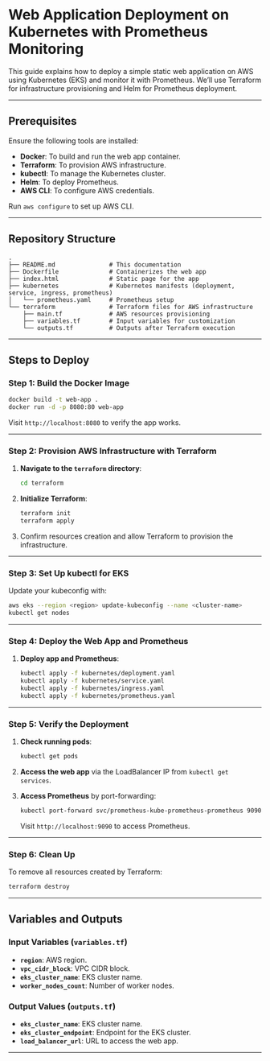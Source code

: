 # Web Application Deployment on Kubernetes with Prometheus Monitoring

This guide explains how to deploy a simple static web application on AWS using Kubernetes (EKS) and monitor it with Prometheus. We’ll use Terraform for infrastructure provisioning and Helm for Prometheus deployment.

---

## Prerequisites

Ensure the following tools are installed:

- **Docker**: To build and run the web app container.
- **Terraform**: To provision AWS infrastructure.
- **kubectl**: To manage the Kubernetes cluster.
- **Helm**: To deploy Prometheus.
- **AWS CLI**: To configure AWS credentials.

Run `aws configure` to set up AWS CLI.

---

## Repository Structure

```
.
├── README.md               # This documentation
├── Dockerfile              # Containerizes the web app
├── index.html              # Static page for the app
├── kubernetes              # Kubernetes manifests (deployment, service, ingress, prometheus)
│   └── prometheus.yaml     # Prometheus setup
└── terraform               # Terraform files for AWS infrastructure
    ├── main.tf             # AWS resources provisioning
    ├── variables.tf        # Input variables for customization
    └── outputs.tf          # Outputs after Terraform execution
```

---

## Steps to Deploy

### Step 1: Build the Docker Image

```bash
docker build -t web-app .
docker run -d -p 8080:80 web-app
```

Visit `http://localhost:8080` to verify the app works.

---

### Step 2: Provision AWS Infrastructure with Terraform

1. **Navigate to the `terraform` directory**:

   ```bash
   cd terraform
   ```

2. **Initialize Terraform**:

   ```bash
   terraform init
   terraform apply
   ```

3. Confirm resources creation and allow Terraform to provision the infrastructure.

---

### Step 3: Set Up kubectl for EKS

Update your kubeconfig with:

```bash
aws eks --region <region> update-kubeconfig --name <cluster-name>
kubectl get nodes
```

---

### Step 4: Deploy the Web App and Prometheus

1. **Deploy app and Prometheus**:

   ```bash
   kubectl apply -f kubernetes/deployment.yaml
   kubectl apply -f kubernetes/service.yaml
   kubectl apply -f kubernetes/ingress.yaml
   kubectl apply -f kubernetes/prometheus.yaml
   ```

---

### Step 5: Verify the Deployment

1. **Check running pods**:

   ```bash
   kubectl get pods
   ```

2. **Access the web app** via the LoadBalancer IP from `kubectl get services`.

3. **Access Prometheus** by port-forwarding:

   ```bash
   kubectl port-forward svc/prometheus-kube-prometheus-prometheus 9090:9090
   ```

   Visit `http://localhost:9090` to access Prometheus.

---

### Step 6: Clean Up

To remove all resources created by Terraform:

```bash
terraform destroy
```

---

## Variables and Outputs

### Input Variables (`variables.tf`)

- **`region`**: AWS region.
- **`vpc_cidr_block`**: VPC CIDR block.
- **`eks_cluster_name`**: EKS cluster name.
- **`worker_nodes_count`**: Number of worker nodes.

### Output Values (`outputs.tf`)

- **`eks_cluster_name`**: EKS cluster name.
- **`eks_cluster_endpoint`**: Endpoint for the EKS cluster.
- **`load_balancer_url`**: URL to access the web app.

---
